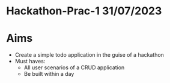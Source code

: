 # Hackathon-Prac-1 31/07/2023

# Aims

- Create a simple todo application in the guise of a hackathon
- Must haves:
  - All user scenarios of a CRUD application
  - Be built within a day
